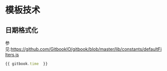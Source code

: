 # 模板技术

## 日期格式化

参见:https://github.com/GitbookIO/gitbook/blob/master/lib/constants/defaultFilters.js

```js
{{ gitbook.time  }}
```
